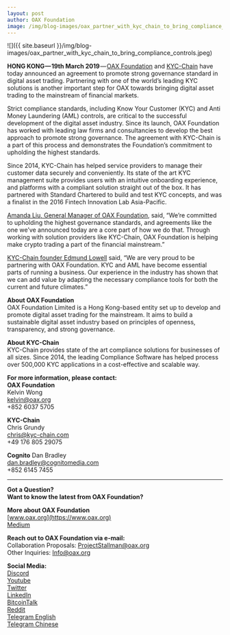 ```yaml
---
layout: post
author: OAX Foundation
image: /img/blog-images/oax_partner_with_kyc_chain_to_bring_compliance_controls.jpeg
---
```


![]({{ site.baseurl }}/img/blog-images/oax_partner_with_kyc_chain_to_bring_compliance_controls.jpeg)

**HONG KONG — 19th March 2019** — [OAX Foundation](https://www.oax.org/en) and [KYC-Chain](https://kyc-chain.com) have today announced an agreement to promote strong governance standard in digital asset trading. Partnering with one of the world’s leading KYC solutions is another important step for OAX towards bringing digital asset trading to the mainstream of financial markets.

Strict compliance standards, including Know Your Customer (KYC) and Anti Money Laundering (AML) controls, are critical to the successful development of the digital asset industry. Since its launch, OAX Foundation has worked with leading law firms and consultancies to develop the best approach to promote strong governance. The agreement with KYC-Chain is a part of this process and demonstrates the Foundation’s commitment to upholding the highest standards.

Since 2014, KYC-Chain has helped service providers to manage their customer data securely and conveniently. Its state of the art KYC management suite provides users with an intuitive onboarding experience, and platforms with a compliant solution straight out of the box. It has partnered with Standard Chartered to build and test KYC concepts, and was a finalist in the 2016 Fintech Innovation Lab Asia-Pacific.

[Amanda Liu, General Manager of OAX Foundation](https://www.linkedin.com/in/amanda-liu-57934561/), said, “We’re committed to upholding the highest governance standards, and agreements like the one we’ve announced today are a core part of how we do that. Through working with solution providers like KYC-Chain, OAX Foundation is helping make crypto trading a part of the financial mainstream.”

[KYC-Chain founder Edmund Lowell](https://www.linkedin.com/in/edmund-lowell/) said, “We are very proud to be partnering with OAX Foundation. KYC and AML have become essential parts of running a business. Our experience in the industry has shown that we can add value by adapting the necessary compliance tools for both the current and future climates.”

**About OAX Foundation**  
OAX Foundation Limited is a Hong Kong-based entity set up to develop and promote digital asset trading for the mainstream. It aims to build a sustainable digital asset industry based on principles of openness, transparency, and strong governance.

**About KYC-Chain**  
KYC-Chain provides state of the art compliance solutions for businesses of all sizes. Since 2014, the leading Compliance Software has helped process over 500,000 KYC applications in a cost-effective and scalable way.

**For more information, please contact:**  
**OAX Foundation**  
Kelvin Wong  
[kelvin@oax.org](kelvin@oax.org)  
+852 6037 5705  

**KYC-Chain**  
Chris Grundy  
[chris@kyc-chain.com](chris@kyc-chain.com)  
+49 176 805 29075  

**Cognito** 
Dan Bradley  
[dan.bradley@cognitomedia.com](dan.bradley@cognitomedia.com)  
+852 6145 7455  

---

**Got a Question?**  
**Want to know the latest from OAX Foundation?**  

**More about OAX Foundation**  
[www.oax.org](https://www.oax.org)  
[Medium](https://medium.com/@OAX_Foundation)  

**Reach out to OAX Foundation via e-mail:**  
Collaboration Proposals: [ProjectStallman@oax.org](mailto:ProjectStallman@oax.org)  
Other Inquiries: [Info@oax.org](mailto:Info@oax.org)  

**Social Media:**  
[Discord](https://discordapp.com/invite/ZH5YHkb)  
[Youtube](https://bit.ly/2Bvsk73)  
[Twitter](https://twitter.com/OAX_Foundation)  
[LinkedIn](https://www.linkedin.com/company/oax-foundation/)  
[BitcoinTalk](http://bitcointalk.org/index.php?topic=1943946)  
[Reddit](https://www.reddit.com/r/OpenANX/)  
[Telegram English](https://t.me/openanxteam)  
[Telegram Chinese](https://t.me/oax_cn)  
